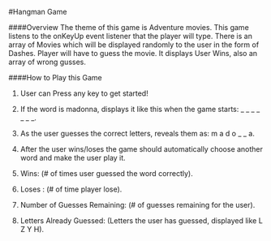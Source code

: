 #Hangman Game

####Overview
The theme of this game is Adventure movies.
This game listens to the onKeyUp event listener that the player will type. There is an array of Movies which will be displayed randomly to the user in the form of Dashes.
Player will have to guess the movie. It displays User Wins, also an array of wrong gusses.

####How to Play this Game

1. User can Press any key to get started!

2. If the word is madonna, displays it like this when the game starts: _ _ _ _ _ _ _.

3. As the user guesses the correct letters, reveals them as: m a d o _ _ a.

4. After the user wins/loses the game should automatically choose another word and make the user play it.

5. Wins: (# of times user guessed the word correctly).

6. Loses : (# of time player lose).


6. Number of Guesses Remaining: (# of guesses remaining for the user).

7. Letters Already Guessed: (Letters the user has guessed, displayed like L Z Y H).

